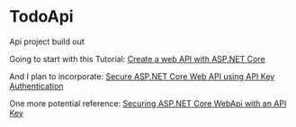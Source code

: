 # TodoApi
Api project build out

Going to start with this Tutorial: [Create a web API with ASP.NET Core](https://docs.microsoft.com/en-us/aspnet/core/tutorials/first-web-api?view=aspnetcore-3.1&tabs=visual-studio)

And I plan to incorporate: [Secure ASP.NET Core Web API using API Key Authentication](http://codingsonata.com/secure-asp-net-core-web-api-using-api-key-authentication/)

One more potential reference: [Securing ASP.NET Core WebApi with an API Key
](https://www.domstamand.com/securing-asp-net-core-webapi-with-an-api-key/)